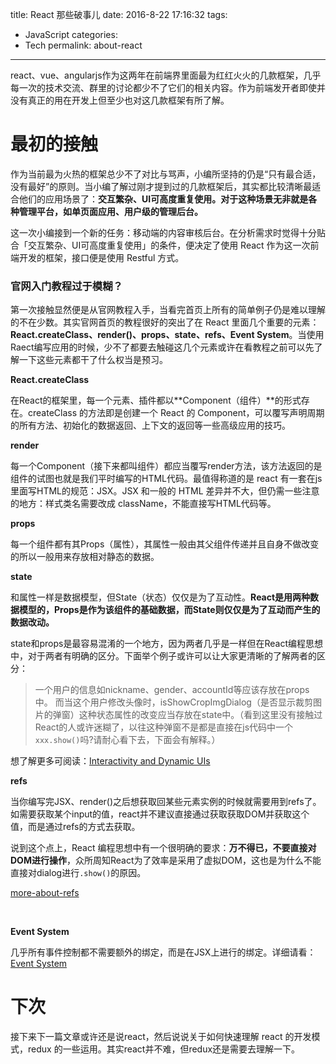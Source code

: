 title: React 那些破事儿
date: 2016-8-22 17:16:32
tags:
- JavaScript
categories:
- Tech
permalink: about-react
---
react、vue、angularjs作为这两年在前端界里面最为红红火火的几款框架，几乎每一次的技术交流、群里的讨论都少不了它们的相关内容。作为前端发开者即使并没有真正的用在开发上但至少也对这几款框架有所了解。

<!--more-->

# 最初的接触

作为当前最为火热的框架总少不了对比与骂声，小编所坚持的仍是“只有最合适，没有最好”的原则。当小编了解过刚才提到过的几款框架后，其实都比较清晰最适合他们的应用场景了：**交互繁杂、UI可高度重复使用。对于这种场景无非就是各种管理平台，如单页面应用、用户级的管理后台。**

这一次小编接到一个新的任务：移动端的内容审核后台。在分析需求时觉得十分贴合「交互繁杂、UI可高度重复使用」的条件，便决定了使用 React 作为这一次前端开发的框架，接口便是使用 Restful 方式。

### 官网入门教程过于模糊？

第一次接触显然便是从官网教程入手，当看完首页上所有的简单例子仍是难以理解的不在少数。其实官网首页的教程很好的突出了在 React 里面几个重要的元素：**React.createClass、render()、props、state、refs、Event System**。当使用Raect编写应用的时候，少不了都要去触碰这几个元素或许在看教程之前可以先了解一下这些元素都干了什么权当是预习。


**React.createClass**

在React的框架里，每一个元素、插件都以**Component（组件）**的形式存在。createClass 的方法即是创建一个 React 的 Component，可以覆写声明周期的所有方法、初始化的数据返回、上下文的返回等一些高级应用的技巧。


**render**

每一个Component（接下来都叫组件）都应当覆写render方法，该方法返回的是组件的试图也就是我们平时编写的HTML代码。最值得称道的是 react 有一套在js里面写HTML的规范：JSX。JSX 和一般的 HTML 差异并不大，但仍需一些注意的地方：样式类名需要改成 className，不能直接写HTML代码等。


**props**

每一个组件都有其Props（属性），其属性一般由其父组件传递并且自身不做改变的所以一般用来存放相对静态的数据。


**state**

和属性一样是数据模型，但State（状态）仅仅是为了互动性。**React是用两种数据模型的，Props是作为该组件的基础数据，而State则仅仅是为了互动而产生的数据改动。**

state和props是最容易混淆的一个地方，因为两者几乎是一样但在React编程思想中，对于两者有明确的区分。下面举个例子或许可以让大家更清晰的了解两者的区分：


> 一个用户的信息如nickname、gender、accountId等应该存放在props中。
而当这个用户修改头像时，isShowCropImgDialog（是否显示裁剪图片的弹窗）这种状态属性的改变应当存放在state中。（看到这里没有接触过React的人或许迷糊了，以往这种弹窗不是都是直接在js代码中一个`xxx.show()`吗?请耐心看下去，下面会有解释。）

想了解更多可阅读：[Interactivity and Dynamic UIs](https://facebook.github.io/react/docs/interactivity-and-dynamic-uis.html)



**refs**

当你编写完JSX、render()之后想获取回某些元素实例的时候就需要用到refs了。如需要获取某个input的值，react并不建议直接通过获取获取DOM并获取这个值，而是通过refs的方式去获取。

说到这个点上，React 编程思想中有一个很明确的要求：**万不得已，不要直接对DOM进行操作**，众所周知React为了效率是采用了虚拟DOM，这也是为什么不能直接对dialog进行`.show()`的原因。

[more-about-refs](https://facebook.github.io/react/docs/more-about-refs.html)

﻿

**Event System**

几乎所有事件控制都不需要额外的绑定，而是在JSX上进行的绑定。详细请看：[Event System](https://facebook.github.io/react/docs/events.html)


# 下次

接下来下一篇文章或许还是说react，然后说说关于如何快速理解 react 的开发模式，redux 的一些运用。其实react并不难，但redux还是需要去理解一下。